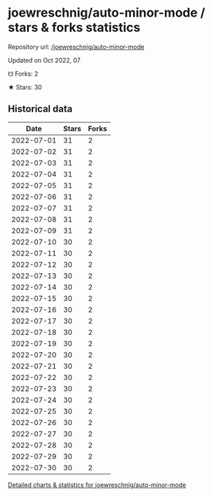 # joewreschnig/auto-minor-mode / stars & forks statistics

Repository url: [/joewreschnig/auto-minor-mode](https://github.com/joewreschnig/auto-minor-mode)

Updated on Oct 2022, 07

☋ Forks: 2

★ Stars: 30

## Historical data
| Date | Stars | Forks |
|------|-------|-------|
| 2022-07-01 | 31 | 2 | 
| 2022-07-02 | 31 | 2 | 
| 2022-07-03 | 31 | 2 | 
| 2022-07-04 | 31 | 2 | 
| 2022-07-05 | 31 | 2 | 
| 2022-07-06 | 31 | 2 | 
| 2022-07-07 | 31 | 2 | 
| 2022-07-08 | 31 | 2 | 
| 2022-07-09 | 31 | 2 | 
| 2022-07-10 | 30 | 2 | 
| 2022-07-11 | 30 | 2 | 
| 2022-07-12 | 30 | 2 | 
| 2022-07-13 | 30 | 2 | 
| 2022-07-14 | 30 | 2 | 
| 2022-07-15 | 30 | 2 | 
| 2022-07-16 | 30 | 2 | 
| 2022-07-17 | 30 | 2 | 
| 2022-07-18 | 30 | 2 | 
| 2022-07-19 | 30 | 2 | 
| 2022-07-20 | 30 | 2 | 
| 2022-07-21 | 30 | 2 | 
| 2022-07-22 | 30 | 2 | 
| 2022-07-23 | 30 | 2 | 
| 2022-07-24 | 30 | 2 | 
| 2022-07-25 | 30 | 2 | 
| 2022-07-26 | 30 | 2 | 
| 2022-07-27 | 30 | 2 | 
| 2022-07-28 | 30 | 2 | 
| 2022-07-29 | 30 | 2 | 
| 2022-07-30 | 30 | 2 | 


[Detailed charts & statistics for joewreschnig/auto-minor-mode](https://reviewgithub.com/rep/joewreschnig/auto-minor-mode)
